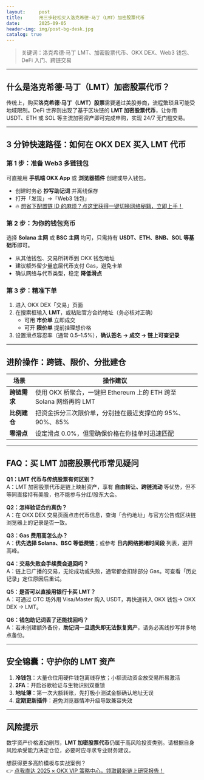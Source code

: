 ```yaml
---
layout:     post
title:      用三步轻松买入洛克希德·马丁（LMT）加密股票代币
date:       2025-09-05
header-img: img/post-bg-desk.jpg
catalog: true
---
```


> 关键词：洛克希德·马丁 LMT、加密股票代币、OKX DEX、Web3 钱包、DeFi 入门、跨链交易

---

## 什么是洛克希德·马丁（LMT）加密股票代币？

传统上，购买**洛克希德·马丁（LMT）股票**需要通过美股券商，流程繁琐且可能受地域限制。DeFi 世界则出现了基于区块链的 **LMT 加密股票代币**，让你用 USDT、ETH 或 SOL 等主流加密资产即可完成申购，实现 24/7 无门槛交易。

---

## 3 分钟快速路径：如何在 OKX DEX 买入 LMT 代币

### 第 1 步：准备 Web3 多链钱包  
可直接用 **手机端 OKX App** 或 **浏览器插件** 创建或导入钱包。  
- 创建时务必 **抄写助记词** 并离线保存  
- 打开「发现」→「Web3 钱包」  
- 🔥 [想省下配置链 ID 的麻烦？点这里获得一键切换网络秘籍，立即上手！](https://okxdog.com/)

### 第 2 步：为你的钱包充币  
选择 **Solana 主网** 或 **BSC 主网** 均可，只需持有 **USDT、ETH、BNB、SOL 等基础币**即可。  
- 从其他钱包、交易所转币到 OKX 钱包地址  
- 建议额外留少量底层代币支付 Gas，避免卡单  
- 确认网络与代币类型，稳定 **降低滑点**

### 第 3 步：精准下单  
1. 进入 OKX DEX「交易」页面  
2. 在搜索框输入 **LMT**，或粘贴官方合约地址（务必核对正确）  
   - 可用 **市价单** 立即成交  
   - 可开 **限价单** 提前挂理想价格  
3. 设置滑点容忍率（通常 0.5–1.5%），**确认签名 → 成交 → 链上可查记录**

---

## 进阶操作：跨链、限价、分批建仓

| 场景 | 操作建议 |
|------|----------|
| **跨链需求** | 使用 OKX 桥聚合，一键把 Ethereum 上的 ETH 跨至 Solana 网络再购 LMT |
| **比例建仓** | 把资金拆分三次限价单，分别挂在最近支撑位的 95%、90%、85% |
| **零滑点** | 设定滑点 0.0%，但需确保价格在你挂单时迅速匹配 |

---

## FAQ：买 LMT 加密股票代币常见疑问

**Q1：LMT 代币与传统股票有何区别？**  
A：LMT 加密股票代币是链上映射资产，享有 **自由转让、跨链流动** 等优势，但不等同直接持有美股，也不能参与分红/股东大会。

**Q2：怎样验证合约真伪？**  
A：在 OKX DEX 交易页面点击代币信息，查询「合约地址」与官方公告或区块链浏览器上的记录是否一致。

**Q3：Gas 费用高怎么办？**  
A：**优先选择 Solana、BSC 等低费链**；或参考 **日内网络拥堵时间段** 列表，避开高峰。

**Q4：交易失败会手续费会退回吗？**  
A：链上已广播的交易，无论成功或失败，通常都会扣除部分 Gas。可查看「历史记录」定位原因后重试。

**Q5：是否可以直接用银行卡买 LMT？**  
A：可通过 OTC 场外用 Visa/Master 购入 USDT，再快速转入 OKX 钱包→ OKX DEX → LMT。

**Q6：钱包助记词丢了还能找回吗？**  
A：若未创建额外备份，**助记词一旦遗失即无法恢复资产**，请务必离线抄写并多地点备份。

---

## 安全锦囊：守护你的 LMT 资产

1. **冷钱包**：大量仓位用硬件钱包离线存放；小额流动资金放交易所易激活  
2. **2FA**：开启谷歌验证与生物识别双重锁  
3. **地址簿**：第一次大额转账，先打极小测试金额确认地址无误  
4. **定期更新插件**：避免浏览器情冲升级导致兼容失效  

---

## 风险提示

数字资产价格波动剧烈，**LMT 加密股票代币**仍属于高风险投资类别。请根据自身风险承受能力决定仓位，必要时应寻求专业财务建议。  


想获得更多高阶模板与实战案例？  
👉 [点我直达 2025 × OKX VIP 策略中心，领取最新链上研究报告！](https://okxdog.com/)